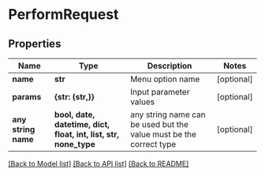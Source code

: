 # PerformRequest


## Properties
Name | Type | Description | Notes
------------ | ------------- | ------------- | -------------
**name** | **str** | Menu option name | [optional] 
**params** | **{str: (str,)}** | Input parameter values | [optional] 
**any string name** | **bool, date, datetime, dict, float, int, list, str, none_type** | any string name can be used but the value must be the correct type | [optional]

[[Back to Model list]](../README.md#documentation-for-models) [[Back to API list]](../README.md#documentation-for-api-endpoints) [[Back to README]](../README.md)


